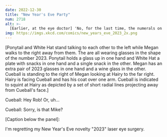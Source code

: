 ```yaml
---
date: 2022-12-30
title: "New Year's Eve Party"
num: 2718
alt: >-
  [Earlier, at the eye doctor] 'No, for the last time, the numerals on the paper aren't my prescription, it's the shape I want you to make with the laser.'
img: https://imgs.xkcd.com/comics/new_years_eve_2023_2x.png
---
```

[Ponytail and White Hat stand talking to each other to the left while Megan walks to the right away from them. The are all wearing glasses in the shape of the number 2023. Ponytail holds a glass up in one hand and White Hat a plate with snacks in one hand and a single snack in the other. Megan has an extra pair of 2023 glasses in one hand and a wine glass in the other. Cueball is standing to the right of Megan looking at Hairy to the far right. Hairy is facing Cueball and has his coat over one arm. Cueball is indicated to squint at Hairy as depicted by a set of short radial lines projecting away from Cueball's face.]

Cueball: Hey Rob! Or, uh...

Cueball: Sorry, is that Mike?

[Caption below the panel]:

I'm regretting my New Year's Eve novelty "2023" laser eye surgery.